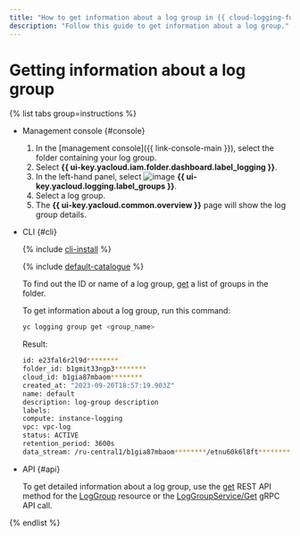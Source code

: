 ```yaml
---
title: "How to get information about a log group in {{ cloud-logging-full-name }}"
description: "Follow this guide to get information about a log group."
---
```


# Getting information about a log group

{% list tabs group=instructions %}

- Management console {#console}

   1. In the [management console]({{ link-console-main }}), select the folder containing your log group.
   1. Select **{{ ui-key.yacloud.iam.folder.dashboard.label_logging }}**.
   1. In the left-hand panel, select ![image](../../_assets/console-icons/tray.svg) **{{ ui-key.yacloud.logging.label_groups }}**.
   1. Select a log group.
   1. The **{{ ui-key.yacloud.common.overview }}** page will show the log group details.

- CLI {#cli}

   {% include [cli-install](../../_includes/cli-install.md) %}

   {% include [default-catalogue](../../_includes/default-catalogue.md) %}

   To find out the ID or name of a log group, [get](list.md) a list of groups in the folder.

   To get information about a log group, run this command:

   ```bash
   yc logging group get <group_name>
   ```

   Result:

   ```bash
   id: e23fal6r2l9d********
   folder_id: b1gmit33ngp3********
   cloud_id: b1gia87mbaom********
   created_at: "2023-09-20T18:57:19.903Z"
   name: default
   description: log-group description
   labels:
   compute: instance-logging
   vpc: vpc-log
   status: ACTIVE
   retention_period: 3600s
   data_stream: /ru-central1/b1gia87mbaom********/etnu60k6l8ft********/sample-stream
   ```

- API {#api}

   To get detailed information about a log group, use the [get](../api-ref/LogGroup/get.md) REST API method for the [LogGroup](../api-ref/LogGroup/index.md) resource or the [LogGroupService/Get](../api-ref/grpc/log_group_service.md#Get) gRPC API call.

{% endlist %}